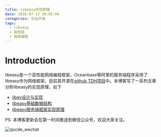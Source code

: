 ```yaml
---
title: libeasy实现原理
date: 2016-07-17 20:05:04
categories: 后台开发
tags:
  - libeasy
  - 高性能
  - 网络编程
---
```


# Introduction

libeasy是一个高性能网络编程框架，Oceanbase等阿里的服务端程序采用了libeasy作为网络框架，目前其开源在[github TDH项目](https://github.com/alibaba/TDH_Socket/tree/master/libeasy)中。本博客写了一系列文章分析libeasy的实现原理，如下

- [libev设计与实现](http://oserror.com/backend/libev-analysis/)
- [libeasy基础数据结构](http://oserror.com/backend/libeasy-data-structure/)
- [libeasy服务端框架实现原理](http://oserror.com/backend/libeasy-server-side-framework/)

PS:
本博客更新会在第一时间推送到微信公众号，欢迎大家关注。

![qocde_wechat](http://o8m1nd933.bkt.clouddn.com/blog/qcode_wechat.jpg)
